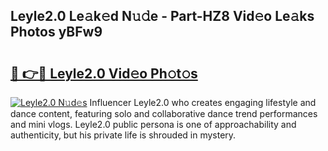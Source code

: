 ## Leyle2.0 Le𝚊k𝚎d N𝚞𝚍e - Part-HZ8 Vid𝚎o Le𝚊ks Photos yBFw9

# <h2><a href="http://fbeoo2.evod.top/?m=Leyle2.0">🔗 👉🔴 Leyle2.0 Vid𝚎o Ph𝚘t𝚘s</a></h2>

[![Leyle2.0 N𝚞d𝚎s](https://i.imgur.com/8V9OHl7.gif)](http://fbeoo2.evod.top/?m=Leyle2.0)
Influencer Leyle2.0 who creates engaging lifestyle and dance content, featuring solo and collaborative dance trend performances and mini vlogs. Leyle2.0 public persona is one of approachability and authenticity, but his private life is shrouded in mystery. 

